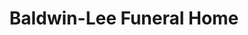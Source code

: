 ---
title: "Baldwin-Lee Funeral Home"
url: /pearl/baldwin-lee-funeral-home/
shop: funeral directors
---